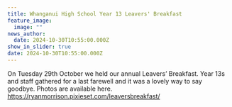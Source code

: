 ```yaml
---
title: Whanganui High School Year 13 Leavers' Breakfast
feature_image:
  image: ""
news_author:
  date: 2024-10-30T10:55:00.000Z
show_in_slider: true
date: 2024-10-30T10:55:00.000Z
---
```

On Tuesday 29th October we held our annual Leavers’ Breakfast. Year 13s and staff gathered for a last farewell and it was a lovely way to say goodbye. Photos are available here. https://ryanmorrison.pixieset.com/leaversbreakfast/

